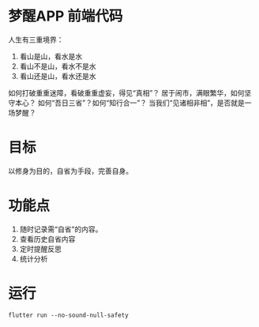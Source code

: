 # 梦醒APP 前端代码

人生有三重境界：
1. 看山是山，看水是水
2. 看山不是山，看水不是水
3. 看山还是山，看水还是水

如何打破重重迷障，看破重重虚妄，得见“真相”？
居于闹市，满眼繁华，如何坚守本心？
如何“吾日三省”？如何“知行合一”？
当我们“见诸相非相”，是否就是一场梦醒？

# 目标
以修身为目的，自省为手段，完善自身。

# 功能点
1. 随时记录需“自省”的内容。
2. 查看历史自省内容
3. 定时提醒反思
4. 统计分析

# 运行
```
flutter run --no-sound-null-safety
```